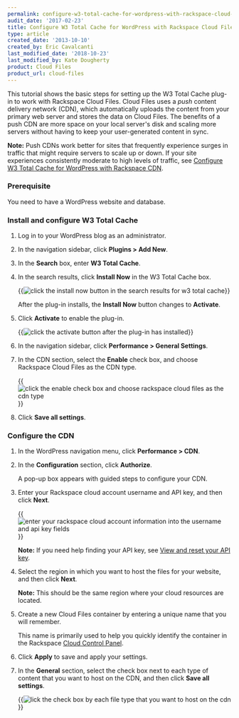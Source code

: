 ```yaml
---
permalink: configure-w3-total-cache-for-wordpress-with-rackspace-cloud-files-cdn
audit_date: '2017-02-23'
title: Configure W3 Total Cache for WordPress with Rackspace Cloud Files
type: article
created_date: '2013-10-10'
created_by: Eric Cavalcanti
last_modified_date: '2018-10-23'
last_modified_by: Kate Dougherty
product: Cloud Files
product_url: cloud-files
---
```


This tutorial shows the basic steps for setting up the W3 Total Cache plug-in to work with Rackspace Cloud Files. Cloud Files uses a *push* content delivery network (CDN), which automatically uploads the content from your primary web server and stores the data on Cloud Files. The benefits of a push CDN are more space on your local server's disk and scaling more servers without having to keep your user-generated content in sync.

**Note:** Push CDNs work better for sites that frequently experience surges in traffic that might require servers to scale up or down. If your site experiences consistently moderate to high levels of traffic, see [Configure W3 Total Cache for WordPress with Rackspace CDN](/support/how-to/configure-w3-total-cache-for-wordpress-with-rackspace-cdn).

### Prerequisite

You need to have a WordPress website and database.

### Install and configure W3 Total Cache

1. Log in to your WordPress blog as an administrator.

2. In the navigation sidebar, click **Plugins > Add New**.

3. In the **Search** box, enter **W3 Total Cache**.

4. In the search results, click **Install Now** in the W3 Total Cache box.

   {{<image alt="click the install now button in the search results for w3 total cache" src="install-w3-total-cache.png" title="click the install now button in the search results for w3 total cache">}}

   After the plug-in installs, the **Install Now** button changes to **Activate**.

5. Click **Activate** to enable the plug-in.

   {{<image alt="click the activate button after the plug-in has installed" src="activate-w3-total-cache.png" title="click the activate button after the plug-in has installed">}}

6. In the navigation sidebar, click **Performance > General Settings**.

7. In the CDN section, select the **Enable** check box, and choose Rackspace Cloud Files as the CDN type.

    {{<image alt="click the enable check box and choose rackspace cloud files as the cdn type" src="enable-cloud-files.png" title="click the enable check box and choose rackspace cloud files as the cdn type">}}

8. Click **Save all settings**.

### Configure the CDN

1. In the WordPress navigation menu, click **Performance > CDN**.

2. In the **Configuration** section, click **Authorize**.

   A pop-up box appears with guided steps to configure your CDN.

3. Enter your Rackspace cloud account username and API key, and then click **Next**.

   {{<image alt="enter your rackspace cloud account information into the username and api key fields" src="add-account-information.png" title="enter your rackspace cloud account information into the username and api key fields">}}

   **Note:** If you need help finding your API key, see [View and reset your API key](/support/how-to/view-and-reset-your-api-key).

4. Select the region in which you want to host the files for your website, and then click **Next**.

   **Note:** This should be the same region where your cloud resources are located.

5. Create a new Cloud Files container by entering a unique name that you will remember.

   This name is primarily used to help you quickly identify the container in the Rackspace [Cloud Control Panel](https://login.rackspace.com/).

6. Click **Apply** to save and apply your settings.

7. In the **General** section, select the check box next to each type of content that you want to host on the CDN, and then click **Save all settings**.

   {{<image alt="lick the check box by each file type that you want to host on the cdn" src="select-file-types-to-upload.png" title="lick the check box by each file type that you want to host on the cdn">}}
